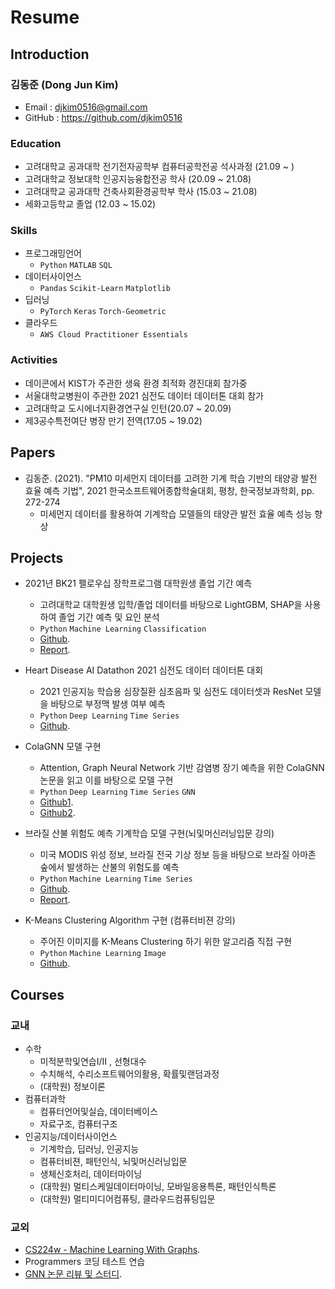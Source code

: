 # Resume

## Introduction
### **김동준 (Dong Jun Kim)**
- Email : djkim0516@gmail.com
- GitHub : https://github.com/djkim0516

### Education

- 고려대학교 공과대학 전기전자공학부 컴퓨터공학전공 석사과정 (21.09 ~ )
- 고려대학교 정보대학 인공지능융합전공 학사 (20.09 ~ 21.08)
- 고려대학교 공과대학 건축사회환경공학부 학사 (15.03 ~ 21.08)
- 세화고등학교 졸업 (12.03 ~ 15.02)

### Skills
- 프로그래밍언어
  - `Python` `MATLAB` `SQL` 
- 데이터사이언스
  - `Pandas` `Scikit-Learn` `Matplotlib`
- 딥러닝
  - `PyTorch` `Keras` `Torch-Geometric`
- 클라우드
  - `AWS Cloud Practitioner Essentials`
### Activities
- 데이콘에서 KIST가 주관한 생육 환경 최적화 경진대회 참가중
- 서울대학교병원이 주관한 2021 심전도 데이터 데이터톤 대회 참가
- 고려대학교 도시에너지환경연구실 인턴(20.07 ~ 20.09)
- 제3공수특전여단 병장 만기 전역(17.05 ~ 19.02)

## Papers

<!-- ### Domestic -->
- 김동준. (2021). "PM10 미세먼지 데이터를 고려한 기계 학습 기반의 태양광 발전 효율 예측 기법", 2021 한국소프트웨어종합학술대회, 평창, 한국정보과학회, pp. 272-274
    - 미세먼지 데이터를 활용하여 기계학습 모델들의 태양관 발전 효율 예측 성능 향상
<!-- - **(심사전)** 김동준. (2022).  -->

## Projects
- 2021년 BK21 펠로우십 장학프로그램 대학원생 졸업 기간 예측
    - 고려대학교 대학원생 입학/졸업 데이터를 바탕으로 LightGBM, SHAP을 사용하여 졸업 기간 예측 및 요인 분석
    - `Python` `Machine Learning`  `Classification`
    - [Github](https://github.com/djkim0516/BK21Project_GraduationPrediction).
    - [Report](https://github.com/djkim0516/BK21Project_GraduationPrediction/blob/main/%EC%B5%9C%EC%A2%85%20%EB%B3%B4%EA%B3%A0%EC%84%9C.pdf).
  
- Heart Disease AI Datathon 2021 심전도 데이터 데이터톤 대회
    - 2021 인공지능 학습용 심장질환 심초음파 및 심전도 데이터셋과 ResNet 모델을 바탕으로 부정맥 발생 여부 예측
    - `Python` `Deep Learning`  `Time Series`
    - [Github](https://github.com/djkim0516/ECG-classification-HDAI).

- ColaGNN 모델 구현
    - Attention, Graph Neural Network 기반 감염병 장기 예측을 위한 ColaGNN 논문을 읽고 이를 바탕으로 모델 구현
    - `Python` `Deep Learning` `Time Series` `GNN`
    - [Github1](https://github.com/djkim0516/COLA_GNN).
    - [Github2](https://github.com/djkim0516/Cola_GNN_review).

- 브라질 산불 위험도 예측 기계학습 모델 구현(뇌및머신러닝입문 강의)
    - 미국 MODIS 위성 정보, 브라질 전국 기상 정보 등을 바탕으로 브라질 아마존 숲에서 발생하는 산불의 위험도를 예측
    - `Python` `Machine Learning` `Time Series`
    - [Github](https://github.com/djkim0516/BNCS411_Final_Project).
    - [Report](https://github.com/djkim0516/BNCS411_Final_Project/blob/main/Group12_Final_Report_Forest_Fire_Prediction.pdf).
- K-Means Clustering Algorithm 구현 (컴퓨터비젼 강의)
    - 주어진 이미지를 K-Means Clustering 하기 위한 알고리즘 직접 구현
    - `Python` `Machine Learning`  `Image`
    - [Github](https://github.com/djkim0516/K_means_Clustering).

## Courses
### 교내
- 수학
  - 미적분학및연습I/II , 선형대수
  - 수치해석, 수리소프트웨어의활용, 확률및랜덤과정
  - (대학원) 정보이론
- 컴퓨터과학
  - 컴퓨터언어및실습, 데이터베이스
  - 자료구조, 컴퓨터구조
- 인공지능/데이터사이언스
  - 기계학습, 딥러닝, 인공지능
  - 컴퓨터비젼, 패턴인식, 뇌및머신러닝입문
  - 생체신호처리, 데이터마이닝
  - (대학원) 멀티스케일데이터마이닝, 모바일응용특론, 패턴인식특론
  - (대학원) 멀티미디어컴퓨팅, 클라우드컴퓨팅입문


### 교외
  - [CS224w - Machine Learning With Graphs](http://web.stanford.edu/class/cs224w).
  - Programmers 코딩 테스트 연습
  - [GNN 논문 리뷰 및 스터디](https://github.com/djkim0516?tab=repositories).
